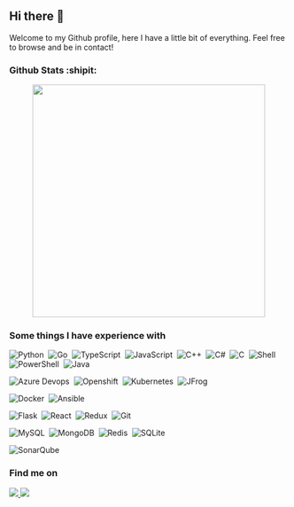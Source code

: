 ## Hi there 👋
Welcome to my Github profile, here I have a little bit of everything. Feel free to browse and be in contact! 

### Github Stats :shipit:

<p align="center">
  <a href="https://github.com/carneirofc">
    <img height="420em" src="https://github-readme-stats.vercel.app/api?include_all_commits=true&username=carneirofc&count_private=true&show_icons=true&theme=nightowl&show=reviews,discussions_started,discussions_answered,prs_merged,prs_merged_percentage" />
</a>
</p>

### Some things I have experience with

![Python](https://img.shields.io/badge/-Python-333333?style=flat&logo=python)&nbsp;
![Go](https://img.shields.io/badge/-Go-333333?style=flat&logo=Go)&nbsp;
![TypeScript](https://img.shields.io/badge/-TypeScript-333333?style=flat&logo=typescript)&nbsp;
![JavaScript](https://img.shields.io/badge/-JavaScript-333333?style=flat&logo=javascript)&nbsp;
![C++](https://img.shields.io/badge/-C++-333333?style=flat&logo=C%2B%2B&logoColor=00599C)&nbsp;
![C#](https://img.shields.io/badge/-Csharp-333333?style=flat&logo=C%2B%2B&logoColor=00599C)&nbsp;
![C](https://img.shields.io/badge/-C-333333?style=flat&logo=C&logoColor=A8B9CC)&nbsp;
![Shell](https://img.shields.io/badge/-Shell%20-333333.svg?&style=flat&logo=gnu-bash)&nbsp;
![PowerShell](https://img.shields.io/badge/-PowerShell%20-333333.svg?&style=flat&logo=powershell)&nbsp;
![Java](https://img.shields.io/badge/-Java-333333?style=flat&logo=OpenJDK&logoColor=FFA518)&nbsp;

![Azure Devops](https://img.shields.io/badge/Azure-DevOps-0078d7?style=flat&logo=microsoft-azure)&nbsp;
![Openshift](https://img.shields.io/badge/RedHat-Openshift-ee0000?style=flat&logo=Red%20Hat%20Open%20Shift)&nbsp;
![Kubernetes](https://img.shields.io/badge/-Kubernetes-333333?style=flat&logo=Kubernetes)&nbsp;
![JFrog](https://img.shields.io/badge/-JFrog-333333?style=flat&logo=JFrog)&nbsp;

![Docker](https://img.shields.io/badge/-Docker-333333?style=flat&logo=docker)&nbsp;
![Ansible](https://img.shields.io/badge/-Ansible-333333?style=flat&logo=ansible)&nbsp;

![Flask](https://img.shields.io/badge/-flask-333333.svg?&style=flat&logo=flask)&nbsp;
![React](https://img.shields.io/badge/-React-333333?style=flat&logo=react)&nbsp;
![Redux](https://img.shields.io/badge/-Redux-333333.svg?&style=flat&logo=redux)&nbsp;
![Git](https://img.shields.io/badge/-Git-333333?style=flat&logo=git)&nbsp;

![MySQL](https://img.shields.io/badge/-MySQL-333333.svg?&style=flat&logo=mysql)&nbsp;
![MongoDB](https://img.shields.io/badge/-MongoDB-333333.svg?&style=flat&logo=mongodb)&nbsp;
![Redis](https://img.shields.io/badge/-Redis-333333.svg?&style=flat&logo=redis)&nbsp;
![SQLite](https://img.shields.io/badge/-SQLite-333333.svg?&style=flat&logo=sqlite)&nbsp;

![SonarQube](https://img.shields.io/badge/-SonarQube-333333.svg?&style=flat&logo=SonarQube)&nbsp;
### Find me on

<div>
  <a href="https://www.linkedin.com/in/cl%C3%A1udio-carneiro-458b27195/">
    <img src="https://img.shields.io/badge/linkedin-%230077B5.svg?&style=for-the-badge&logo=linkedin&logoColor=white" />
  </a> 
  <a href="mailto:claudiofcarneiro@hotmail.com">
    <img src="https://img.shields.io/badge/Microsoft%20Outlook-0078D4?logo=microsoft-outlook&logoColor=white&style=for-the-badge" />
  </a>
 </div>
